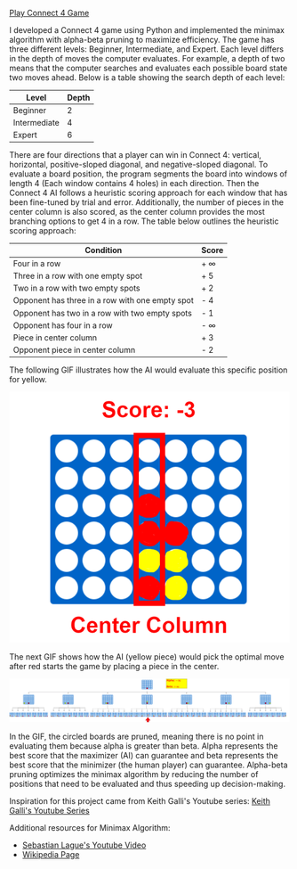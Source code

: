 [Play Connect 4 Game](https://jakeh766.github.io/portfolio/assets/Connect4/build/web/index.html)

I developed a Connect 4 game using Python and implemented the minimax algorithm with alpha-beta pruning to maximize efficiency. The game has three different levels: Beginner, Intermediate, and Expert. Each level differs in the depth of moves the computer evaluates. For example, a depth of two means that the computer searches and evaluates each possible board state two moves ahead. Below is a table showing the search depth of each level:

| Level | Depth |
| --- | --- |
| Beginner | 2 |
| Intermediate | 4 |
| Expert | 6 |

There are four directions that a player can win in Connect 4: vertical, horizontal, positive-sloped diagonal, and negative-sloped diagonal. To evaluate a board position, the program segments the board into windows of length 4 (Each window contains 4 holes) in each direction. Then the Connect 4 AI follows a heuristic scoring approach for each window that has been fine-tuned by trial and error. Additionally, the number of pieces in the center column is also scored, as the center column provides the most branching options to get 4 in a row. The table below outlines the heuristic scoring approach:

| Condition | Score |
| --- | --- |
| Four in a row | + &infin; |
| Three in a row with one empty spot | + 5 |
| Two in a row with two empty spots | + 2 |
| Opponent has three in a row with one empty spot | - 4 |
| Opponent has two in a row with two empty spots | - 1 |
| Opponent has four in a row | - &infin; |
| Piece in center column | + 3 |
| Opponent piece in center column | - 2 |

The following GIF illustrates how the AI would evaluate this specific position for yellow.

![Scoring](/assets/Connect4Scoring.gif)

The next GIF shows how the AI (yellow piece) would pick the optimal move after red starts the game by placing a piece in the center. 

![Minimax](/assets/Connect4GIF.gif)

In the GIF, the circled boards are pruned, meaning there is no point in evaluating them because alpha is greater than beta. Alpha represents the best score that the maximizer (AI) can guarantee and beta represents the best score that the minimizer (the human player) can guarantee. Alpha-beta pruning optimizes the minimax algorithm by reducing the number of positions that need to be evaluated and thus speeding up decision-making.

Inspiration for this project came from Keith Galli's Youtube series: [Keith Galli's Youtube Series](https://www.youtube.com/playlist?list=PLFCB5Dp81iNV_inzM-R9AKkZZlePCZdtV)

Additional resources for Minimax Algorithm:
- [Sebastian Lague's Youtube Video](https://www.youtube.com/watch?v=l-hh51ncgDI)
- [Wikipedia Page](https://en.wikipedia.org/wiki/Minimax)
